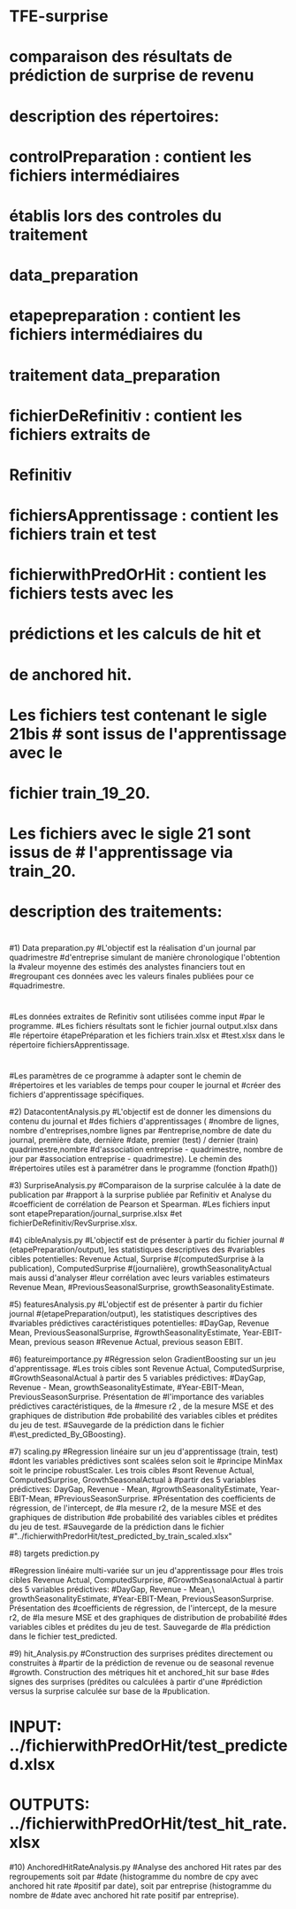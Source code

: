# TFE-surprise
# comparaison des résultats de prédiction de surprise de revenu
#
# description des répertoires:
#
#   controlPreparation : contient les fichiers intermédiaires 
#                     établis lors des controles  du traitement 
#                     data_preparation
#   etapepreparation : contient les fichiers intermédiaires du   
#                    traitement data_preparation
#   fichierDeRefinitiv : contient les fichiers extraits de 
#                     Refinitiv
#   fichiersApprentissage : contient les fichiers train et test 
#   fichierwithPredOrHit : contient les fichiers tests avec les 
#                     prédictions et les calculs de hit et 
#                     de anchored hit. 
#                     Les fichiers test contenant le sigle 21bis #                     sont issus de l'apprentissage avec le 
#                     fichier  train_19_20. 
#                     Les fichiers avec le sigle 21 sont issus de #                     l'apprentissage via train_20. 
#
#
#  description des traitements:
#
#1) Data preparation.py
#L'objectif est la réalisation d'un journal par quadrimestre #d'entreprise simulant de manière chronologique l'obtention la #valeur moyenne des estimés  des analystes financiers tout en #regroupant ces données avec les valeurs finales publiées pour ce #quadrimestre.
#
#Les données extraites de Refinitiv sont utilisées comme input #par le programme. 
#Les fichiers résultats sont le fichier journal output.xlsx dans #le répertoire étapePréparation et les fichiers train.xlsx et #test.xlsx dans le répertoire fichiersApprentissage.
#
#Les paramètres de ce programme à adapter sont le chemin de #répertoires et les variables de temps  pour couper le journal et #créer des fichiers d'apprentissage spécifiques.


#2) DatacontentAnalysis.py
#L'objectif est de donner les dimensions du contenu du journal et #des fichiers d'apprentissages (
#nombre de lignes, nombre d'entreprises,nombre lignes par  #entreprise,nombre de date du journal,	première date,	dernière #date,	premier (test) / dernier (train) quadrimestre,nombre #d'association entreprise - quadrimestre, nombre de jour par #association entreprise - quadrimestre). Le chemin des #répertoires utiles est à paramétrer dans le programme (fonction #path()) 

#3) SurpriseAnalysis.py
#Comparaison de la surprise calculée à la date de publication par #rapport à la surprise publiée par Refinitiv et Analyse du #coefficient de corrélation de Pearson et Spearman. 
#Les fichiers input sont etapePreparation/journal\_surprise.xlsx #et fichierDeRefinitiv/RevSurprise.xlsx. 


#4) cibleAnalysis.py
#L'objectif est de présenter à partir du fichier journal #(etapePreparation/output), les statistiques descriptives des #variables cibles potentielles: Revenue Actual, Surprise #(computedSurprise à la publication), ComputedSurprise #(journalière), growthSeasonalityActual mais aussi d'analyser #leur corrélation avec leurs variables estimateurs Revenue Mean, #PreviousSeasonalSurprise, growthSeasonalityEstimate. 

#5) featuresAnalysis.py
#L'objectif est de présenter à partir du fichier journal #(etapePreparation/output), les statistiques descriptives des #variables prédictives caractéristiques potentielles:
#DayGap, Revenue Mean, PreviousSeasonalSurprise, #growthSeasonalityEstimate, Year-EBIT-Mean, previous season #Revenue Actual, previous season EBIT. 

#6) featureimportance.py
#Régression selon GradientBoosting sur un jeu d'apprentissage. #Les trois cibles sont Revenue Actual, ComputedSurprise, #GrowthSeasonalActual à partir des 5 variables prédictives: #DayGap, Revenue - Mean, growthSeasonalityEstimate, #Year-EBIT-Mean, PreviousSeasonSurprise. Présentation de #l'importance des variables prédictives caractéristiques,  de la #mesure r2 , de la mesure MSE et des graphiques de distribution #de probabilité des variables cibles et prédites du jeu de test. #Sauvegarde de la prédiction dans le fichier #\est_predicted_By_GBoosting}.

#7) scaling.py
#Regression linéaire sur un jeu d'apprentissage (train, test) #dont les variables prédictives sont scalées selon soit le #principe MinMax soit le principe robustScaler. Les trois cibles #sont Revenue Actual, ComputedSurprise, GrowthSeasonalActual à #partir des 5 variables prédictives: DayGap, Revenue - Mean, #growthSeasonalityEstimate, Year-EBIT-Mean, #PreviousSeasonSurprise. 
#Présentation des coefficients de régression, de l'intercept, de #la mesure r2, de la mesure MSE et des graphiques de distribution #de probabilité des variables cibles et prédites du jeu de test. 
#Sauvegarde de la prédiction dans le fichier #"../fichierwithPredorHit/test_predicted_by_train_scaled.xlsx"
           

#8) targets prediction.py

#Regression linéaire multi-variée sur un jeu d'apprentissage pour #les trois cibles Revenue Actual, ComputedSurprise, #GrowthSeasonalActual à partir des 5 variables prédictives: #DayGap, Revenue - Mean,\\ growthSeasonalityEstimate, #Year-EBIT-Mean, PreviousSeasonSurprise. Présentation des #coefficients de régression, de l'intercept, de la mesure r2, de #la mesure MSE et des graphiques de distribution de probabilité #des variables cibles et prédites du jeu de test. Sauvegarde de #la prédiction dans le fichier test_predicted.


#9) hit_Analysis.py
#Construction des surprises prédites directement ou construites à #partir de la prédiction de revenue ou de seasonal revenue #growth. Construction des métriques hit et anchored_hit sur base #des signes des surprises (prédites ou calculées à partir d'une #prédiction versus la surprise calculée sur base de la #publication. 
#   INPUT:   ../fichierwithPredOrHit/test_predicted.xlsx
#   OUTPUTS: ../fichierwithPredOrHit/test_hit\_rate.xlsx


#10) AnchoredHitRateAnalysis.py
#Analyse des anchored Hit rates par des regroupements soit par #date (histogramme du nombre de cpy avec anchored hit rate #positif par date), soit par entreprise (histogramme du nombre de #date avec anchored hit rate positif par entreprise). 


